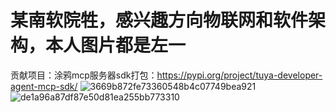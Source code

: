 # 某南软院牲，感兴趣方向物联网和软件架构，本人图片都是左一
贡献项目：涂鸦mcp服务器sdk打包：https://pypi.org/project/tuya-developer-agent-mcp-sdk/
![3669b872fe73360548b4c07749bea921](https://github.com/user-attachments/assets/6fe694c4-ed42-4c10-a8b4-b97eaea330b1)
![de1a96a87df87e50d81ea255bb773310](https://github.com/user-attachments/assets/5156408b-c47b-4a08-afeb-c571a0a099b0)

